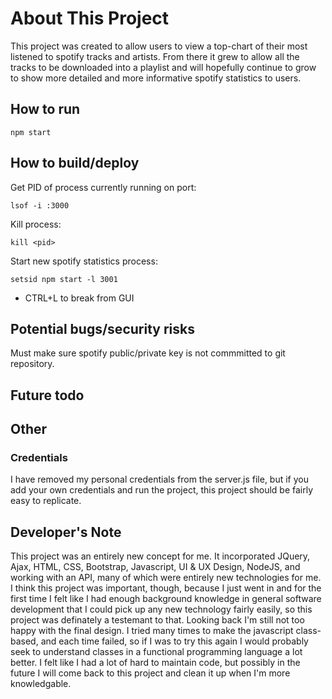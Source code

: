 # About This Project
This project was created to allow users to view a top-chart of their most listened to spotify tracks and artists. From there it grew to allow all the tracks to be downloaded into a playlist and will hopefully continue to grow to show more detailed and more informative spotify statistics to users.

## How to run

```
npm start
```

## How to build/deploy

Get PID of process currently running on port:
```
lsof -i :3000
```
Kill process:
```
kill <pid>
```
Start new spotify statistics process:
```
setsid npm start -l 3001
```
* CTRL+L to break from GUI


## Potential bugs/security risks
Must make sure spotify public/private key is not commmitted to git repository.

## Future todo

## Other

### Credentials
I have removed my personal credentials from the server.js file, but if you add your own credentials and run the project, this project should be fairly easy to replicate.

## Developer's Note
This project was an entirely new concept for me. It incorporated JQuery, Ajax, HTML, CSS, Bootstrap, Javascript, UI & UX Design, NodeJS, and working with an API, many of which were entirely new technologies for me. I think this project was important, though, because I just went in and for the first time I felt like I had enough background knowledge in general software development that I could pick up any new technology fairly easily, so this project was definately a testemant to that. Looking back I'm still not too happy with the final design. I tried many times to make the javascript class-based, and each time failed, so if I was to try this again I would probably seek to understand classes in a functional programming language a lot better. I felt like I had a lot of hard to maintain code, but possibly in the future I will come back to this project and clean it up when I'm more knowledgable.


